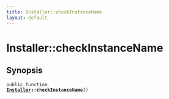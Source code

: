 ```yaml
---
title: Installer::checkInstanceName
layout: default
---
```


# Installer::checkInstanceName

## Synopsis

<code>public function <b><a href="Installer">Installer</a>::checkInstanceName</b>()</code>

